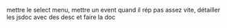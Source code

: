 mettre le select menu, mettre un event quand il rép pas assez vite, détailler les jsdoc avec des desc et faire la doc